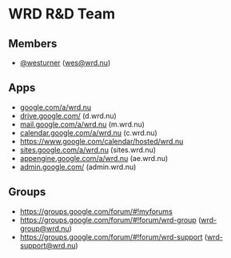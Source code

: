# WRD R&D Team

## Members
* [@westurner](https://github.com/westurner) (wes@wrd.nu)

## Apps
* [google.com/a/wrd.nu](https://google.com/a/wrd.nu)
* [drive.google.com/](https://drive.google.com/drive/)
  (d.wrd.nu)
* [mail.google.com/a/wrd.nu](https://mail.google.com/a/wrd.nu)
  (m.wrd.nu)
* [calendar.google.com/a/wrd.nu](https://calendar.google.com/a/wrd.nu)
  (c.wrd.nu)
* https://www.google.com/calendar/hosted/wrd.nu
* [sites.google.com/a/wrd.nu](https://sites.google.com/a/wrd.nu)
  (sites.wrd.nu)
* [appengine.google.com/a/wrd.nu](https://appengine.google.com/a/wrd.nu) (ae.wrd.nu)
* [admin.google.com/](https://admin.google.com/) (admin.wrd.nu)


## Groups
* https://groups.google.com/forum/#!myforums
* https://groups.google.com/forum/#!forum/wrd-group
  (wrd-group@wrd.nu)
* https://groups.google.com/forum/#!forum/wrd-support
  (wrd-support@wrd.nu)
